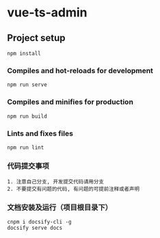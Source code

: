 # vue-ts-admin

## Project setup
```
npm install
```

### Compiles and hot-reloads for development
```
npm run serve
```

### Compiles and minifies for production
```
npm run build
```

### Lints and fixes files
```
npm run lint
```

### 代码提交事项
```
1. 注意自己分支, 开发提交代码请用分支
2. 不要提交有问题的代码, 有问题的可提前注释或者声明

```

### 文档安装及运行（项目根目录下）
```
cnpm i docsify-cli -g
docsify serve docs
```

